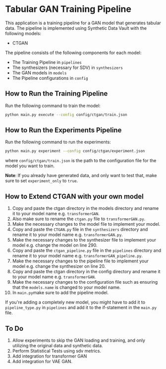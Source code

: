 # Tabular GAN Training Pipeline

This application is a training pipeline for a GAN model that generates tabular data. The pipeline is implemented using Synthetic Data Vault with the following models:
- CTGAN

The pipeline consists of the following components for each model:
- The Training Pipeline in `pipelines`
- The synthesizers (necessary for SDV) in `synthesizers`
- The GAN models in `models`
- The Pipeline configurations in `config`


## How to Run the Training Pipeline
Run the following command to train the model:
```bash
python main.py execute --config config/ctgan/train.json
```

## How to Run the Experiments Pipeline
Run the following command to run the experiments:
```bash
python main.py experiment --config config/ctgan/experiment.json
```
where `config/ctgan/train.json` is the path to the configuration file for the model you want to train.

**Note**: If you already have generated data, and only want to test that, make sure to set `experiment_only` to `true`.

## How to Extend CTGAN with your own model
1. Copy and paste the ctgan directory in the models directory and rename it to your model name e.g. `transformerGAN`.
2. Also make sure to rename the `ctgan.py` file to `transformerGAN.py`.
3. Make the necessary changes to the model file to implement your model.
4. Copy and paste the `CTGAN.py` file in the `synthesizers` directory and rename it to your model name e.g. `transformerGAN.py`.
5. Make the necessary changes to the synthesizer file to implement your model e.g. change the model on line 290.
6. Copy and paste the `ctgan_pipeline.py` file in the `pipelines` directory and rename it to your model name e.g. `transformerGAN_pipeline.py`.
7. Make the necessary changes to the pipeline file to implement your model e.g. change the synthesizer on line 20.
8. Copy and paste the ctgan directory in the config directory and rename it to your model name e.g. `transformerGAN`.
9. Make the necessary changes to the configuration file such as ensuring that the `models.name` is changed to your model name.
10. In `main.py`make sure to add the pipeline model.

If you're adding a completely new model, you might have to add it to `pipeline_type.py` in `pipelines` and add it to the if-statement in the `main.py` file.


## To Do
1. Allow experiments to skip the GAN loading and training, and only utilizing the original data and synthetic data.
2. Perform Statistical Tests using sdv metrics.
3. Add integration for transformer GAN
4. Add integration for VAE GAN.